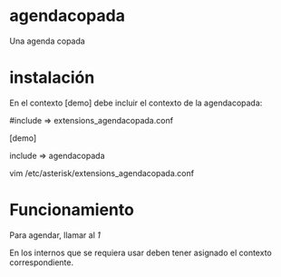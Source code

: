 # agendacopada
Una agenda copada

# instalación

En el contexto [demo] debe incluir el contexto de la agendacopada:


#include => extensions_agendacopada.conf

[demo]

include => agendacopada

vim /etc/asterisk/extensions_agendacopada.conf

# Funcionamiento

Para agendar, llamar al *1*

En los internos que se requiera usar deben tener asignado el contexto correspondiente.


